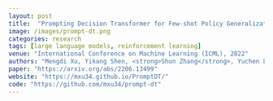 ```yaml
---
layout: post
title:  "Prompting Decision Transformer for Few-shot Policy Generalization"
image: /images/prompt-dt.png
categories: research
tags: [large language models, reinforcement learning]
venue: "International Conference on Machine Learning (ICML), 2022"
authors: "Mengdi Xu, Yikang Shen, <strong>Shun Zhang</strong>, Yuchen Lu, Ding Zhao, Joshua B. Tenenbaum, and Chuang Gan"
paper: "https://arxiv.org/abs/2206.13499"
website: "https://mxu34.github.io/PromptDT/"
code: "https://github.com/mxu34/prompt-dt"
---
```

